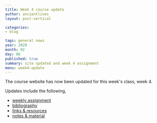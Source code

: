 ```yaml
---
title: Week 4 course update
author: ancientlives
layout: post-vertical

categories:
- blog

tags: general news
year: 2020
month: 02
day: 06
published: true
summary: site updated and week 4 assignment
menu: week4-update
---
```


The course website has now been updated for this week's class, week 4.

Updates include the following,

* [weekly assignment](/weekly_assignment)
* [bibliography](/bibliography)
* [links & resources](/links)
* [notes & material](/notes)
